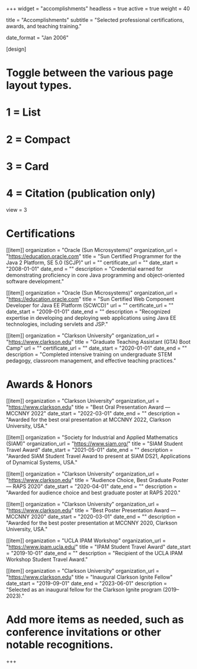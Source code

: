 +++
widget = "accomplishments"
headless = true
active = true
weight = 40

title = "Accomplishments"
subtitle = "Selected professional certifications, awards, and teaching training."

date_format = "Jan 2006"

[design]
  # Toggle between the various page layout types.
  #   1 = List
  #   2 = Compact
  #   3 = Card
  #   4 = Citation (publication only)
  view = 3

# Certifications
[[item]]
  organization = "Oracle (Sun Microsystems)"
  organization_url = "https://education.oracle.com"
  title = "Sun Certified Programmer for the Java 2 Platform, SE 5.0 (SCJP)"
  url = ""
  certificate_url = ""
  date_start = "2008-01-01"
  date_end = ""
  description = "Credential earned for demonstrating proficiency in core Java programming and object-oriented software development."

[[item]]
  organization = "Oracle (Sun Microsystems)"
  organization_url = "https://education.oracle.com"
  title = "Sun Certified Web Component Developer for Java EE Platform (SCWCD)"
  url = ""
  certificate_url = ""
  date_start = "2009-01-01"
  date_end = ""
  description = "Recognized expertise in developing and deploying web applications using Java EE technologies, including servlets and JSP."

[[item]]
  organization = "Clarkson University"
  organization_url = "https://www.clarkson.edu"
  title = "Graduate Teaching Assistant (GTA) Boot Camp"
  url = ""
  certificate_url = ""
  date_start = "2020-01-01"
  date_end = ""
  description = "Completed intensive training on undergraduate STEM pedagogy, classroom management, and effective teaching practices."

# Awards & Honors
[[item]]
  organization = "Clarkson University"
  organization_url = "https://www.clarkson.edu"
  title = "Best Oral Presentation Award — MCCNNY 2022"
  date_start = "2022-03-01"
  date_end = ""
  description = "Awarded for the best oral presentation at MCCNNY 2022, Clarkson University, USA."

[[item]]
  organization = "Society for Industrial and Applied Mathematics (SIAM)"
  organization_url = "https://www.siam.org/"
  title = "SIAM Student Travel Award"
  date_start = "2021-05-01"
  date_end = ""
  description = "Awarded SIAM Student Travel Award to present at SIAM DS21, Applications of Dynamical Systems, USA."

[[item]]
  organization = "Clarkson University"
  organization_url = "https://www.clarkson.edu"
  title = "Audience Choice, Best Graduate Poster — RAPS 2020"
  date_start = "2020-04-01"
  date_end = ""
  description = "Awarded for audience choice and best graduate poster at RAPS 2020."

[[item]]
  organization = "Clarkson University"
  organization_url = "https://www.clarkson.edu"
  title = "Best Poster Presentation Award — MCCNNY 2020"
  date_start = "2020-03-01"
  date_end = ""
  description = "Awarded for the best poster presentation at MCCNNY 2020, Clarkson University, USA."

[[item]]
  organization = "UCLA IPAM Workshop"
  organization_url = "https://www.ipam.ucla.edu/"
  title = "IPAM Student Travel Award"
  date_start = "2019-10-01"
  date_end = ""
  description = "Recipient of the UCLA IPAM Workshop Student Travel Award."

[[item]]
  organization = "Clarkson University"
  organization_url = "https://www.clarkson.edu"
  title = "Inaugural Clarkson Ignite Fellow"
  date_start = "2019-09-01"
  date_end = "2023-06-01"
  description = "Selected as an inaugural fellow for the Clarkson Ignite program (2019–2023)."

# Add more items as needed, such as conference invitations or other notable recognitions.
+++

